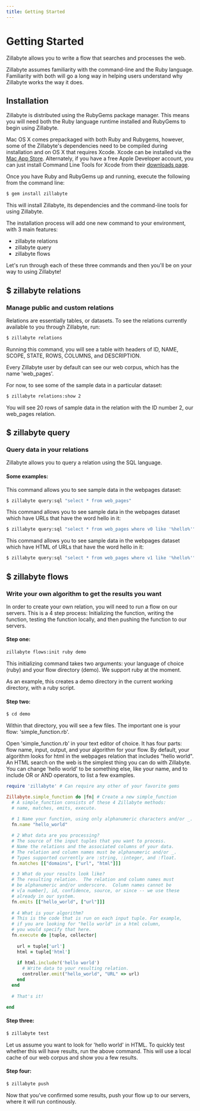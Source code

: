 ```yaml
---
title: Getting Started
---
```


# Getting Started

Zillabyte allows you to write a flow that searches and processes the web.  

Zillabyte assumes familiarity with the command-line and the Ruby language.  Familiarity with both will go a long way in helping users understand why Zillabyte works the way it does.  

## Installation

Zillabyte is distributed using the RubyGems package manager. This means you will need both the Ruby language runtime installed and RubyGems to begin using Zillabyte.

Mac OS X comes prepackaged with both Ruby and Rubygems, however, some of the Zillabyte's dependencies need to be compiled during installation and on OS X that requires Xcode. Xcode can be installed via the [Mac App Store](http://itunes.apple.com/us/app/xcode/id497799835?ls=1&mt=12). Alternately, if you have a free Apple Developer account, you can just install Command Line Tools for Xcode from their [downloads page](https://developer.apple.com/downloads/index.action).

Once you have Ruby and RubyGems up and running, execute the following from the command line:

``` bash
$ gem install zillabyte
```

This will install Zillabyte, its dependencies and the command-line tools for using Zillabyte.

The installation process will add one new command to your environment, with 3 main features:

* zillabyte relations
* zillabyte query
* zillabyte flows

Let's run through each of these three commands and then you'll be on your way to using Zillabyte!

## $ zillabyte relations
### Manage public and custom relations

Relations are essentially tables, or datasets.  To see the relations currently available to you through Zillabyte, run:  

``` bash
$ zillabyte relations
```

Running this command, you will see a table with headers of ID, NAME, SCOPE, STATE, ROWS, COLUMNS, and DESCRIPTION. 

Every Zillabyte user by default can see our web corpus, which has the name 'web_pages'.

For now, to see some of the sample data in a particular dataset:

``` bash
$ zillabyte relations:show 2
```

You will see 20 rows of sample data in the relation with the ID number 2, our web_pages relation.

## $ zillabyte query
### Query data in your relations

Zillabyte allows you to query a relation using the SQL language.  

#### Some examples: 
This command allows you to see sample data in the webpages dataset: 

``` bash
$ zillabyte query:sql "select * from web_pages"
```

This command allows you to see sample data in the webpages dataset which have URLs that have the word hello in it: 

``` bash
$ zillabyte query:sql "select * from web_pages where v0 like '%hello%'"
```

This command allows you to see sample data in the webpages dataset which have HTML of URLs that have the word hello in it:

``` bash
$ zillabyte query:sql "select * from web_pages where v1 like '%hello%'"
```


## $ zillabyte flows
### Write your own algorithm to get the results you want

In order to create your own relation, you will need to run a flow on our servers.  This is a 4 step process: Initializing the function, writing the function, testing the function locally, and then pushing the function to our servers. 

#### Step one: 

``` bash 
zillabyte flows:init ruby demo
```
This initializing command takes two arguments: your language of choice (ruby) and your flow directory (demo).  We support ruby at the moment.  

As an example, this creates a demo directory in the current working directory, with a ruby script. 

#### Step two:

``` bash 
$ cd demo
``` 

Within that directory, you will see a few files.  The important one is your flow: 'simple_function.rb'.

Open 'simple_function.rb' in your text editor of choice.  It has four parts: flow name, input, output, and your algorithm for your flow.  By default, your algorithm looks for html in the webpages relation that includes "hello world".  An HTML search on the web is the simplest thing you can do with Zillabyte.  You can change 'hello world' to be something else, like your name, and to include OR or AND operators, to list a few examples.

```ruby
require 'zillabyte' # Can require any other of your favorite gems 

Zillabyte.simple_function do |fn| # Create a new simple_function
  # A simple_function consists of these 4 Zillabyte methods:
  # name, matches, emits, execute.
  
  # 1 Name your function, using only alphanumeric characters and/or _.
  fn.name "hello_world"

  # 2 What data are you processing?
  # The source of the input tuples that you want to process. 
  # Name the relations and the associated columns of your data. 
  # The relation and column names must be alphanumeric and/or _.
  # Types supported currently are :string, :integer, and :float.
  fn.matches [["domains", ["url", "html"]]] 

  # 3 What do your results look like?
  # The resulting relation.  The relation and column names must
  # be alphanumeric and/or underscore.  Column names cannot be 
  # v[a number], id, confidence, source, or since -- we use these
  # already in our system. 
  fn.emits [["hello_world", ["url"]]] 
    
  # 4 What is your algorithm? 
  # This is the code that is run on each input tuple. For example, 
  # if you are looking for "hello world" in a html column,
  # you would specify that here.  
  fn.execute do |tuple, collector| 
  
    url = tuple['url']
    html = tuple['html'] 
  
    if html.include?('hello world')
      # Write data to your resulting relation.
      controller.emit("hello_world", "URL" => url)
    end
  end 
  
  # That's it!

end 
```

#### Step three: 

```bash 
$ zillabyte test
```

Let us assume you want to look for 'hello world' in HTML.  To quickly test whether this will have results, run the above command.  This will use a local cache of our web corpus and show you a few results. 

#### Step four: 

``` bash
$ zillabyte push
```

Now that you've confirmed some results, push your flow up to our servers, where it will run continously. 

[HTML5 Boilerplate]: http://html5boilerplate.com/
[SMACSS]: http://smacss.com/
